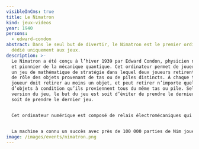 ```yaml
---
visibleInCms: true
title: Le Nimatron
kind: jeux-videos
year: 1940
persons:
  - edward-condon
abstract: Dans le seul but de divertir, le Nimatron est le premier ordinateur
  dédié uniquement aux jeux.
description: >-
  Le Nimatron a été conçu à l’hiver 1939 par Edward Condon, physicien nucléaire
  et pionnier de la mécanique quantique. Cet ordinateur permet de jouer à Nim,
  un jeu de mathématique de stratégie dans lequel deux joueurs retirent à tour
  de rôle des objets provenant de tas ou de piles distincts. À chaque tour, un
  joueur doit retirer au moins un objet, et peut retirer n’importe quel nombre
  d’objets à condition qu’ils proviennent tous du même tas ou pile. Selon la
  version du jeu, le but du jeu est soit d’éviter de prendre le dernier objet,
  soit de prendre le dernier jeu.


  Cet ordinateur numérique est composé de relais électromécaniques qui permettent l’éclairage de quatre lignes de sept ampoules. Chaque joueur peut éteindre un ou plusieurs d’entre eux dans n’importe quelle ligne, puis la machine prend un tour, et ainsi de suite. Le dernier à éteindre une lumière est le gagnant.


  La machine a connu un succès avec près de 100 000 parties de Nim jouées. Néanmoins, Edward Condon le considère comme l’un des plus gros échecs de sa carrière car il n’avait pas réalisé le potentiel de la machine et son impact sur les jeux informatiques est négligeable.
image: /images/events/nimatron.png
---
```

